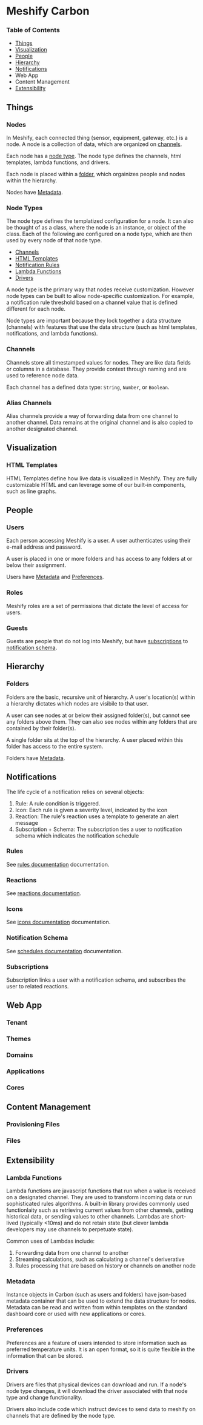 # Meshify Carbon

### Table of Contents
- [Things](#Things)
- [Visualization](#visualization)
- [People](#people)
- [Hierarchy](#hierarchy)
- [Notifications](#notifications)
- Web App
- Content Management
- [Extensibility](#extensibility)

<!-- ![Carbon Data Model](img/carbon_data_model.png) -->


## <a name="Things">Things</a>

### <a name="nodes">Nodes</a>

In Meshify, each connected thing (sensor, equipment, gateway, etc.) is a node. A node is a collection of data, which are organized on [channels](#channels).

Each node has a [node type](#node-types). The node type defines the channels, html templates, lambda functions, and drivers.

Each node is placed within a [folder](#folders), which orgainizes people and nodes within the hierarchy.

Nodes have [Metadata](#metadata).

### <a name="node-types">Node Types</a>

The node type defines the templatized configuration for a node. It can also be thought of as a class, where the node is an instance, or object of the class. Each of the following are configured on a node type, which are then used by every node of that node type.

* [Channels](#channels)
* [HTML Templates](#html-templates)
* [Notification Rules](#rules)
* [Lambda Functions](#lambda-functions)
* [Drivers](#drivers)

A node type is the primary way that nodes receive customization. However node types can be built to allow node-specific customization. For example, a notification rule threshold based on a channel value that is defined different for each node.

Node types are important because they lock together a data structure (channels) with features that use the data structure (such as html templates, notifications, and lambda functions).

### <a name="channels">Channels</a>

Channels store all timestamped values for nodes. They are like data fields or columns in a database. They provide context through naming and are used to reference node data.

Each channel has a defined data type: `String`, `Number`, or `Boolean`.

### <a name="alias-channels">Alias Channels</a>

Alias channels provide a way of forwarding data from one channel to another channel. Data remains at the original channel and is also copied to another designated channel. 

## <a name="visualization">Visualization</a>

### <a name="html-templates">HTML Templates</a>

HTML Templates define how live data is visualized in Meshify. They are fully customizable HTML and can leverage some of our built-in components, such as line graphs.

## <a name="people">People</a>

### <a name="users">Users</a>

Each person accessing Meshify is a user. A user authenticates using their e-mail address and password.

A user is placed in one or more folders and has access to any folders at or below their assignment.

Users have [Metadata](#metadata) and [Preferences](#preferences).

### <a name="roles">Roles</a>

Meshify roles are a set of permissions that dictate the level of access for users.

### <a name="guests">Guests</a>

Guests are people that do not log into Meshify, but have [subscriptions](#subscriptions) to [notification schema](#notification-schema).

## <a name="hierarchy">Hierarchy</a>

### <a name="folders">Folders</a>

Folders are the basic, recursive unit of hierarchy. A user's location(s) within a hierarchy dictates which nodes are visibile to that user.

A user can see nodes at or below their assigned folder(s), but cannot see any folders above them. They can also see nodes within any folders that are contained by their folder(s).

A single folder sits at the top of the hierarchy. A user placed within this folder has access to the entire system.

Folders have [Metadata](#metadata).

## <a name="notifications">Notifications</a>

The life cycle of a notification relies on several objects:

1. Rule: A rule condition is triggered.
2. Icon: Each rule is given a severity level, indicated by the icon
2. Reaction: The rule's reaction uses a template to generate an alert message
3. Subscription + Schema: The subscription ties a user to notification schema which indicates the notification schedule

### <a name="rules">Rules</a>

See [rules documentation](rules.md) documentation.

### <a name="reactions">Reactions</a>

See [reactions documentation](reactions.md).

### <a name="icons">Icons</a>

See [icons documentation](icons.md) documentation.

### <a name="notification-schema">Notification Schema</a>

See [schedules documentation](schedules.md) documentation.

### <a name="subscriptions">Subscriptions</a>

Subscription links a user with a notification schema, and subscribes the user to related reactions.

## Web App

### <a name="tenant">Tenant</a>

### <a name="themes">Themes</a>

### <a name="domains">Domains</a>

### <a name="applications">Applications</a>

### <a name="cores">Cores</a>

## Content Management
### <a name="provisioning-files">Provisioning Files</a>

### <a name="files">Files</a>

## <a name="extensibility">Extensibility</a>
### <a name="lambda-functions">Lambda Functions</a>

Lambda functions are javascript functions that run when a value is received on a designated channel. They are used to transform incoming data or run sophisticated rules algorithms. A built-in library provides commonly used functionlaity such as retrieving current values from other channels, getting historical data, or sending values to other channels. Lambdas are short-lived (typically <10ms) and do not retain state (but clever lambda developers may use channels to perpetuate state).

Common uses of Lambdas include:

1. Forwarding data from one channel to another
1. Streaming calculations, such as calculating a channel's deriverative
1. Rules processing that are based on history or channels on another node

### <a name="metadata">Metadata</a>

Instance objects in Carbon (such as users and folders) have json-based metadata container that can be used to extend the data structure for nodes. Metadata can be read and written from within templates on the standard dashboard core or used with new applications or cores.

### <a name="preferences">Preferences</a>
Preferences are a feature of users intended to store information such as preferred temperature units.  It is an open format, so it is quite flexible in the information that can be stored.

### <a name="drivers">Drivers</a>

Drivers are files that physical devices can download and run. If a node's node type changes, it will download the driver associated with that node type and change functionality.

Drivers also include code which instruct devices to send data to meshify on channels that are defined by the node type.
